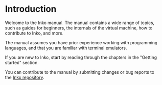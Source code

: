 # Introduction

Welcome to the Inko manual. The manual contains a wide range of topics, such as
guides for beginners, the internals of the virtual machine, how to contribute to
Inko, and more.

The manual assumes you have prior experience working with programming languages,
and that you are familiar with terminal emulators.

If you are new to Inko, start by reading through the chapters in the "Getting
started" section.

You can contribute to the manual by submitting changes or bug reports to the
[Inko repository](https://gitlab.com/inko-lang/inko).
